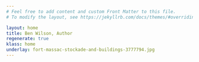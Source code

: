 ```yaml
---
# Feel free to add content and custom Front Matter to this file.
# To modify the layout, see https://jekyllrb.com/docs/themes/#overriding-theme-defaults

layout: home
title: Ben Wilson, Author
regenerate: true
klass: home
underlay: fort-massac-stockade-and-buildings-3777794.jpg
---
```


<!-- In 1763, Ephram Biggs fled justice for a crime he committed.
Chased into the wilderness, he fell into an ancient Indian temple mound.
Inside, he discovers advanced technology, which forever changes the course of history and the global balance of power. -->

<!-- 
Stranded Series is a [low fantasy][low], [Type-X][scale] [alternative-history][alt] series.

[low]: https://tvtropes.org/pmwiki/pmwiki.php/Main/LowFantasy
[alt]: https://tvtropes.org/pmwiki/pmwiki.php/Main/AlternateHistory
[scale]: https://tvtropes.org/pmwiki/pmwiki.php/Main/SlidingScaleOfAlternateHistoryPlausibility -->